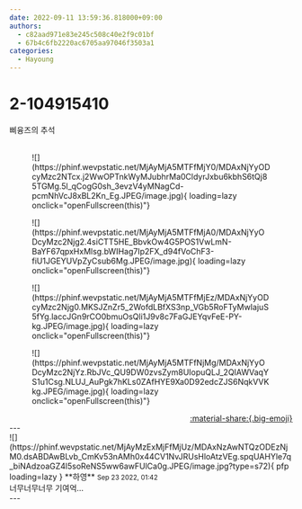 ```yaml
---
date: 2022-09-11 13:59:36.818000+09:00
authors:
  - c82aad971e83e245c508c40e2f9c01bf
  - 67b4c6fb2220ac6705aa97046f3503a1
categories:
  - Hayoung
---
```


# 2-104915410

<div class="post-container" markdown="1">
<div class="content-container md-sidebar__scrollwrap" markdown="1">

삐융즈의 추석<br><br>
<figure markdown="1">
![](https://phinf.wevpstatic.net/MjAyMjA5MTFfMjY0/MDAxNjYyODcyMzc2NTcx.j2WwOPTnkWyMJubhrMa0CldyrJxbu6kbhS6tQj85TGMg.5l_qCogG0sh_3evzV4yMNagCd-pcmNhVcJ8xBL2Kn_Eg.JPEG/image.jpg){ loading=lazy onclick="openFullscreen(this)"}
</figure>

<figure markdown="1">
![](https://phinf.wevpstatic.net/MjAyMjA5MTFfMjA0/MDAxNjYyODcyMzc2Njg2.4siCTT5HE_BbvkOw4G5POS1VwLmN-BaYF67qpxHxMlsg.bWIHag7Ip2FX_d94fVoChF3-fiU1JGEYUVpZyCsub6Mg.JPEG/image.jpg){ loading=lazy onclick="openFullscreen(this)"}
</figure>

<figure markdown="1">
![](https://phinf.wevpstatic.net/MjAyMjA5MTFfMjEz/MDAxNjYyODcyMzc2Njg0.MKSJZnZr5_2WofdLBfXS3np_VGb5RoFTyMwIajuS5fYg.laccJGn9rCO0bmuOsQli1J9v8c7FaGJEYqvFeE-PY-kg.JPEG/image.jpg){ loading=lazy onclick="openFullscreen(this)"}
</figure>

<figure markdown="1">
![](https://phinf.wevpstatic.net/MjAyMjA5MTFfNjMg/MDAxNjYyODcyMzc2NjYz.RbJVc_QU9DW0zvsZym8UIopuQLJ_2QIAWVaqYS1u1Csg.NLUJ_AuPgk7hKLs0ZAfHYE9Xa0D92edcZJS6NqkVVKkg.JPEG/image.jpg){ loading=lazy onclick="openFullscreen(this)"}
</figure>


</div>
</div>

<div style="text-align: right;" markdown="1">
<a href="https://weverse.io/fromis9/fanpost/2-104915410" style="text-align: right;">:material-share:{.big-emoji}</a>
</div>
---

<div class="comments-container md-sidebar__scrollwrap" markdown="1">
<div class="comment" markdown="1">
<div class='id-container' markdown="1">
![](https://phinf.wevpstatic.net/MjAyMzExMjFfMjUz/MDAxNzAwNTQzODEzNjM0.dsABDAwBLvb_CmKv53nAMh0x44CV1NvJRUsHloAtzVEg.spqUAHYle7q_biNAdzoaGZ4l5soReNS5ww6awFUlCa0g.JPEG/image.jpg?type=s72){ pfp loading=lazy }
**<span class="artist">하영</span>** <small>Sep 23 2022, 01:42</small><br>
</div>
<div class='comment-body' markdown="1">
너무너무너무 기여억…
</div>
</div>
</div>
---
